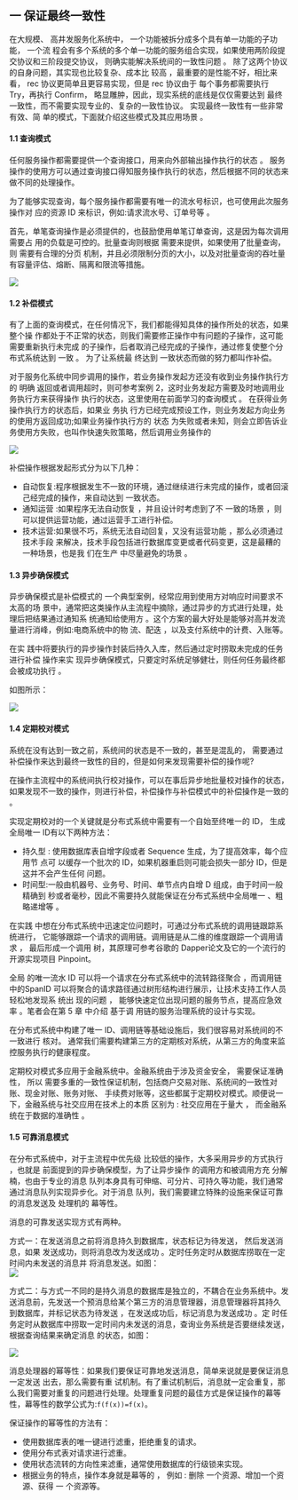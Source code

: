 ## 一 保证最终一致性

在大规模、 高井发服务化系统中， 一个功能被拆分成多个具有单一功能的子功能， 一个流 程会有多个系统的多个单一功能的服务组合实现，如果使用两阶段提交协议和三阶段提交协议， 则确实能解决系统间的一致性问题 。 除了这两个协议的自身问题，其实现也比较复杂、成本比 较高 ，最重要的是性能不好，相比来看， rec 协议更简单且更容易实现，但是 rec 协议由于 每个事务都需要执行 Try，再执行 Confirm， 略显雕肿，因此，现实系统的底线是仅仅需要达到 最终一致性，而不需要实现专业的、复杂的一致性协议。 实现最终一致性有一些非常有效、简 单的模式，下面就介绍这些模式及其应用场景 。  

#### 1.1 查询模式  

任何服务操作都需要提供一个查询接口，用来向外部输出操作执行的状态 。 服务操作的使用方可以通过查询接口得知服务操作执行的状态，然后根据不同的状态来做不同的处理操作。  

为了能够实现查询，每个服务操作都需要有唯一的流水号标识，也可使用此次服务操作对 应的资源 ID 来标识，例如:请求流水号、订单号等 。  

首先，单笔查询操作是必须提供的，也鼓励使用单笔订单查询，这是因为每次调用 需要占 用的负载是可控的。批量查询则根据 需要来提供，如果使用了批量查询，则 需要有合理的分页 机制，并且必须限制分页的大小，以及对批量查询的吞吐量有容量评估、熔断、隔离和限流等措施。  

![](../images/03-004.png) 

#### 1.2 补偿模式 

有了上面的查询模式，在任何情况下，我们都能得知具体的操作所处的状态，如果整个操 作都处于不正常的状态，则我们需要修正操作中有问题的子操作，这可能需要重新执行未完成 的子操作，后者取消己经完成的子操作，通过修复使整个分布式系统达到 一致 。 为了让系统最 终达到 一致状态而做的努力都叫作补偿。  

对于服务化系统中同步调用的操作，若业务操作发起方还没有收到业务操作执行方的 明确 返回或者调用超时，则可参考案例 2，这时业务发起方需要及时地调用业务执行方来获得操作 执行的状态，这里使用在前面学习的查询模式 。 在获得业务操作执行方的状态后，如果业 务执 行方已经完成预设工作，则业务发起方向业务的使用方返回成功;如果业务操作执行方的 状态 为失败或者未知，则会立即告诉业务使用方失败，也叫作快速失败策略，然后调用业务操作的

![](../images/03-005.png)  

补偿操作根据发起形式分为以下几种： 
- 自动恢复:程序根据发生不一致的环境，通过继续进行未完成的操作，或者回滚己经完成的操作，来自动达到 一致状态。
- 通知运营 :如果程序无法自动恢复 ，并且设计时考虑到了不 一致的场景 ，则可以提供运营功能，通过运营手工进行补偿。
- 技术运营:如果很不巧，系统无法自动回复，又没有运营功能 ，那么必须通过技术手段 来解决，技术手段包括进行数据库变更或者代码变更，这是最糟的 一种场景，也是我 们在生产 中尽量避免的场景 。

#### 1.3 异步确保模式 

异步确保模式是补偿模式的 一个典型案例，经常应用到使用方对响应时间要求不太高的场 景中，通常把这类操作从主流程中摘除，通过异步的方式进行处理，处理后把结果通过通知系 统通知给使用方 。这个方案的最大好处是能够对高并发流量进行消峰，例如:电商系统中的物 流、配迭 ，以及支付系统中的计费、入账等。   

在实 践中将要执行的异步操作封装后持久入库，然后通过定时捞取未完成的任务进行补偿 操作来实 现异步确保模式，只要定时系统足够健壮，则任何任务最终都会被成功执行 。  

如图所示： 

![](../images/03-006.png)  

#### 1.4 定期校对模式  

系统在没有达到一致之前，系统间的状态是不一致的，甚至是混乱的， 需要通过补偿操作来达到最终一致性的目的，但是如何来发现需要补偿的操作呢?  

在操作主流程中的系统间执行校对操作，可以在事后异步地批量校对操作的状态，如果发现不一致的操作，则进行补偿，补偿操作与补偿模式中的补偿操作是一致的 。 

实现定期校对的一个关键就是分布式系统中需要有一个自始至终唯一的 ID， 生成全局唯一 ID有以下两种方法：
- 持久型 : 使用数据库表自增字段或者 Sequence 生成，为了提高效率，每个应用节 点可 以缓存一个批次的 ID，如果机器重启则可能会损失一部分 ID，但是这并不会产生任何 问题。
- 时间型:一般由机器号、业务号、时间、单节点内自增 D 组成，由于时间一般精确到 秒或者毫秒，因此不需要持久就能保证在分布式系统中全局唯一 、粗略递增等 。

在实践 中想在分布式系统中迅速定位问题时，可通过分布式系统的调用链跟踪系统进行， 它能够跟踪一个请求的调用链。调用链是从二维的维度跟踪一个调用请求 ， 最后形成一个调用 树，其原理可参考谷歌的 Dapper论文及它的一个流行的开源实现项目 Pinpoint。   

全局 的唯一流水 ID 可以将一个请求在分布式系统中的流转路径聚合 ，而调用链中的SpanID 可以将聚合的请求路径通过树形结构进行展示，让技术支持工作人员轻松地发现系 统出 现的问题 ， 能够快速定位出现问题的服务节点，提高应急效率 。笔者会在第 5 章 中介绍 基于调 用链的服务治理系统的设计与实现。  

在分布式系统中构建了唯一 ID、调用链等基础设施后，我们很容易对系统间的不一致进行 核对。 通常我们需要构建第三方的定期核对系统，从第三方的角度来监控服务执行的健康程度。  

定期校对模式多应用于金融系统中。金融系统由于涉及资金安全， 需要保证准确性， 所以 需要多重的一致性保证机制，包括商户交易对账、系统间的一致性对账、现金对账、账务对账、 手续费对账等，这些都属于定期校对模式。顺便说一下，金融系统与社交应用在技术上的本质 区别为 : 社交应用在于量大 ， 而金融系统在于数据的准确性 。

#### 1.5 可靠消息模式

在分布式系统中，对于主流程中优先级 比较低的操作，大多采用异步的方式执行 ，也就是 前面提到的异步确保模型，为了让异步操作 的调用方和被调用方充 分解楠，也由于专业的消息 队列本身具有可伸缩、可分片、可持久等功能，我们通常通过消息队列实现异步化。对于消息 队列，我们需要建立特殊的设施来保证可靠的消息发送及 处理机的 幕等性。  

消息的可靠发送实现方式有两种。  

方式一：在发送消息之前将消息持久到数据库，状态标记为待发送， 然后发送消息，如果 发送成功，则将消息改为发送成功 。定时任务定时从数据库捞取在一定时间内未发送的消息并 将消息发送。如图：  
![](../images/03-009.png)  


方式二：与方式一不同的是持久消息的数据库是独立的，不耦合在业务系统中。发送消息前，先发送一个预消息给某个第三方的消息管理器，消息管理器将其持久 到数据库，并标记状态为待发送 ，在发送成功后，标记消息为发送成功 。定 时任务定时从数据库中捞取一定时间内未发送的消息，查询业务系统是否要继续发送，根据查询结果来确定消息 的状态，如图：

![](../images/03-010.png)  


消息处理器的幂等性：如果我们要保证可靠地发送消息，简单来说就是要保证消息 一定发送 出去，那么需要有重 试机制。有了重试机制后，消息就一定会重复，那么我们需要对重复的问题进行处理。处理重复问题的最佳方式是保证操作的幕等性，幕等性的数学公式为:`f(f(x))=f(x)`。  

保证操作的幂等性的方法有：
- 使用数据库表的唯一键进行滤重，拒绝重复的请求。
- 使用分布式表对请求进行滤重。
- 使用状态流转的方向性来滤重，通常使用数据库的行级锁来实现。
- 根据业务的特点，操作本身就是幕等的 ， 例如 : 删除 一个资源、增加一个资源、获得 一 个资源等。